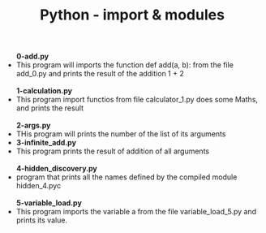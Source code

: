 <html>
<head></head>
<body> 
<header><h1>Python - import & modules</h1></header>
<ul>
<strong>0-add.py</strong>
   <li>This program will imports the function def add(a, b): from the file add_0.py and prints the result of the addition 1 + 2 </li>
<br>
<strong>1-calculation.py</strong>
<li>This program import functios from file calculator_1.py does some Maths, and prints the result</li>
<br>
<strong>2-args.py</strong>
<li> THis program will prints the number of the list of its arguments<li>
<strong>3-infinite_add.py</strong>
<li>This program prints the result of addition of all arguments </li>
<br>
<strong>4-hidden_discovery.py</strong>
 <li>program that prints all the names defined by the compiled module hidden_4.pyc</li>
 <br>
 <strong>5-variable_load.py</strong>
 <li> This program imports the variable a from the file variable_load_5.py and prints its value.</li>
</ul>

</body>
</html>

